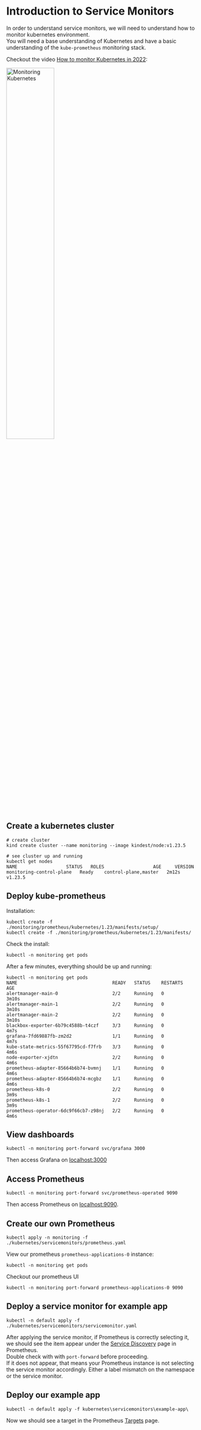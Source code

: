 # Introduction to Service Monitors

In order to understand service monitors, we will need to understand how to monitor 
kubernetes environment. </br>
You will need a base understanding of Kubernetes and have a basic understanding of the `kube-prometheus` monitoring stack. </br>

Checkout the video [How to monitor Kubernetes in 2022](https://youtu.be/YDtuwlNTzRc): 

<a href="https://youtu.be/YDtuwlNTzRc" title="Monitoring Kubernetes"><img src="https://i.ytimg.com/vi/YDtuwlNTzRc/hqdefault.jpg" width="50%" alt="Monitoring Kubernetes" /></a>


## Create a kubernetes cluster

```
# create cluster
kind create cluster --name monitoring --image kindest/node:v1.23.5

# see cluster up and running
kubectl get nodes
NAME                  STATUS   ROLES                  AGE     VERSION
monitoring-control-plane   Ready    control-plane,master   2m12s   v1.23.5
```

## Deploy kube-prometheus

Installation: 

```
kubectl create -f ./monitoring/prometheus/kubernetes/1.23/manifests/setup/
kubectl create -f ./monitoring/prometheus/kubernetes/1.23/manifests/
```

Check the install:

```
kubectl -n monitoring get pods
```

After a few minutes, everything should be up and running:

```
kubectl -n monitoring get pods
NAME                                   READY   STATUS    RESTARTS   AGE
alertmanager-main-0                    2/2     Running   0          3m10s
alertmanager-main-1                    2/2     Running   0          3m10s
alertmanager-main-2                    2/2     Running   0          3m10s
blackbox-exporter-6b79c4588b-t4czf     3/3     Running   0          4m7s
grafana-7fd69887fb-zm2d2               1/1     Running   0          4m7s
kube-state-metrics-55f67795cd-f7frb    3/3     Running   0          4m6s
node-exporter-xjdtn                    2/2     Running   0          4m6s
prometheus-adapter-85664b6b74-bvmnj    1/1     Running   0          4m6s
prometheus-adapter-85664b6b74-mcgbz    1/1     Running   0          4m6s
prometheus-k8s-0                       2/2     Running   0          3m9s
prometheus-k8s-1                       2/2     Running   0          3m9s
prometheus-operator-6dc9f66cb7-z98nj   2/2     Running   0          4m6s
```

## View dashboards

```
kubectl -n monitoring port-forward svc/grafana 3000
```

Then access Grafana on [localhost:3000](http://localhost:3000)

## Access Prometheus 

```
kubectl -n monitoring port-forward svc/prometheus-operated 9090
```

Then access Prometheus on [localhost:9090](http://localhost:9090).

## Create our own Prometheus 


```
kubectl apply -n monitoring -f ./kubernetes/servicemonitors/prometheus.yaml

```

View our prometheus `prometheus-applications-0` instance:

```
kubectl -n monitoring get pods
```

Checkout our prometheus UI

```
kubectl -n monitoring port-forward prometheus-applications-0 9090
```

## Deploy a service monitor for example app

```
kubectl -n default apply -f ./kubernetes/servicemonitors/servicemonitor.yaml
```

After applying the service monitor, if Prometheus is correctly selecting it, we should see the item appear under the [Service Discovery](http://localhost:9090/service-discovery) page in Prometheus. </br>
Double check with with `port-forward` before proceeding. </br>
If it does not appear, that means your Prometheus instance is not selecting the service monitor accordingly. Either a label mismatch on the namespace or the service monitor. </br>

## Deploy our example app

```
kubectl -n default apply -f kubernetes\servicemonitors\example-app\
```

Now we should see a target in the Prometheus [Targets](http://localhost:9090/targets) page. </br>